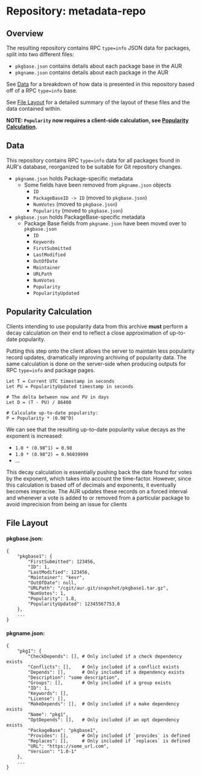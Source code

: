 # Repository: metadata-repo

## Overview

The resulting repository contains RPC `type=info` JSON data for packages,
split into two different files:

- `pkgbase.json` contains details about each package base in the AUR
- `pkgname.json` contains details about each package in the AUR

See [Data](#data) for a breakdown of how data is presented in this
repository based off of a RPC `type=info` base.

See [File Layout](#file-layout) for a detailed summary of the layout
of these files and the data contained within.

**NOTE: `Popularity` now requires a client-side calculation, see [Popularity Calculation](#popularity-calculation).**

## Data

This repository contains RPC `type=info` data for all packages found
in AUR's database, reorganized to be suitable for Git repository
changes.

- `pkgname.json` holds Package-specific metadata
    - Some fields have been removed from `pkgname.json` objects
        - `ID`
        - `PackageBaseID -> ID` (moved to `pkgbase.json`)
        - `NumVotes` (moved to `pkgbase.json`)
        - `Popularity` (moved to `pkgbase.json`)
- `pkgbase.json` holds PackageBase-specific metadata
    - Package Base fields from `pkgname.json` have been moved over to
      `pkgbase.json`
        - `ID`
        - `Keywords`
        - `FirstSubmitted`
        - `LastModified`
        - `OutOfDate`
        - `Maintainer`
        - `URLPath`
        - `NumVotes`
        - `Popularity`
        - `PopularityUpdated`

## Popularity Calculation

Clients intending to use popularity data from this archive **must**
perform a decay calculation on their end to reflect a close approximation
of up-to-date popularity.

Putting this step onto the client allows the server to maintain
less popularity record updates, dramatically improving archiving
of popularity data. The same calculation is done on the server-side
when producing outputs for RPC `type=info` and package pages.

```
Let T = Current UTC timestamp in seconds
Let PU = PopularityUpdated timestamp in seconds

# The delta between now and PU in days
Let D = (T - PU) / 86400

# Calculate up-to-date popularity:
P = Popularity * (0.98^D)
```

We can see that the resulting up-to-date popularity value decays as
the exponent is increased:
- `1.0 * (0.98^1) = 0.98`
- `1.0 * (0.98^2) = 0.96039999`
- ...

This decay calculation is essentially pushing back the date found for
votes by the exponent, which takes into account the time-factor. However,
since this calculation is based off of decimals and exponents, it
eventually becomes imprecise. The AUR updates these records on a forced
interval and whenever a vote is added to or removed from a particular package
to avoid imprecision from being an issue for clients

## File Layout

#### pkgbase.json:

    {
        "pkgbase1": {
            "FirstSubmitted": 123456,
            "ID": 1,
            "LastModified": 123456,
            "Maintainer": "kevr",
            "OutOfDate": null,
            "URLPath": "/cgit/aur.git/snapshot/pkgbase1.tar.gz",
            "NumVotes": 1,
            "Popularity": 1.0,
            "PopularityUpdated": 12345567753.0
        },
        ...
    }

#### pkgname.json:

    {
        "pkg1": {
            "CheckDepends": [], # Only included if a check dependency exists
            "Conflicts": [],    # Only included if a conflict exists
            "Depends": [],      # Only included if a dependency exists
            "Description": "some description",
            "Groups": [],       # Only included if a group exists
            "ID": 1,
            "Keywords": [],
            "License": [],
            "MakeDepends": [],  # Only included if a make dependency exists
            "Name": "pkg1",
            "OptDepends": [],   # Only included if an opt dependency exists
            "PackageBase": "pkgbase1",
            "Provides": [],     # Only included if `provides` is defined
            "Replaces": [],     # Only included if `replaces` is defined
            "URL": "https://some_url.com",
            "Version": "1.0-1"
        },
        ...
    }
